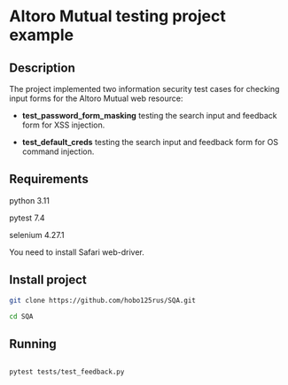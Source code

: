 # Altoro Mutual testing project example

## Description

The project implemented two information security test cases for checking input forms for the Altoro Mutual web resource:

- **test_password_form_masking** testing the search input and feedback form for XSS injection.

- **test_default_creds** testing the search input and feedback form for OS command injection.

## Requirements

python 3.11

pytest 7.4

selenium 4.27.1

You need to install Safari web-driver.

## Install project

```bash
git clone https://github.com/hobo125rus/SQA.git

cd SQA

```

## Running

```bash

pytest tests/test_feedback.py

```